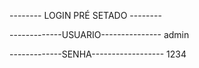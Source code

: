 -------- LOGIN PRÉ SETADO --------

-------------USUARIO---------------
              admin

-------------SENHA------------------
              1234

